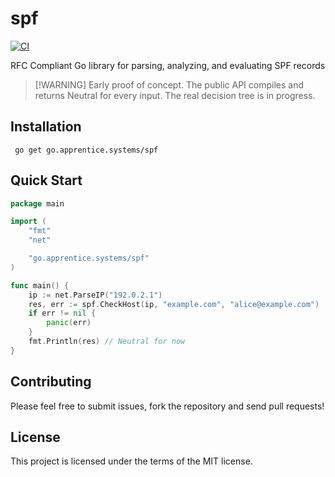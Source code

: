 # spf
[![CI](https://github.com/apprentice-system/go-spf/actions/workflows/go-test.yaml/badge.svg?branch=main)](https://github.com/apprentice-system/go-spf/actions/workflows/go-test.yaml)  


RFC Compliant Go library for parsing, analyzing, and evaluating SPF records
>  [!WARNING]
> Early proof of concept. The public API compiles and returns Neutral for every input. The real decision tree is in progress.


## Installation
```shell
 go get go.apprentice.systems/spf
```


## Quick Start
```go
package main

import (
    "fmt"
    "net"

    "go.apprentice.systems/spf"
)

func main() {
    ip := net.ParseIP("192.0.2.1")
    res, err := spf.CheckHost(ip, "example.com", "alice@example.com")
    if err != nil {
        panic(err)
    }
    fmt.Println(res) // Neutral for now
}
```


## Contributing
Please feel free to submit issues, fork the repository and send pull requests!


## License
This project is licensed under the terms of the MIT license.
